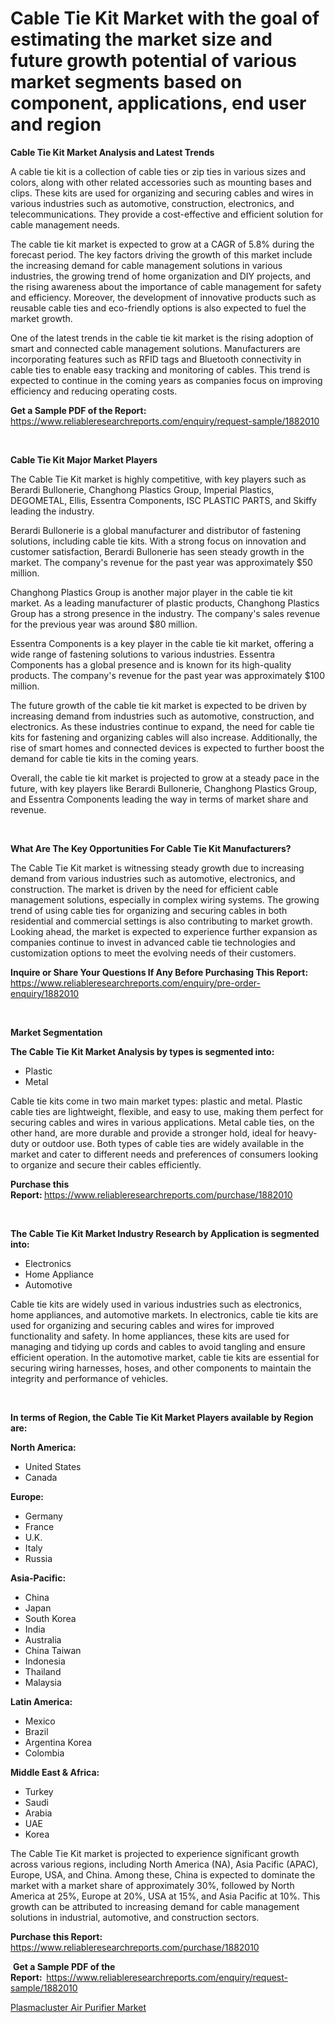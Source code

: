 <p><h1>Cable Tie Kit Market with the goal of estimating the market size and future growth potential of various market segments based on component, applications, end user and region</h1></p><p><strong>Cable Tie Kit Market Analysis and Latest Trends</strong></p>
<p><p>A cable tie kit is a collection of cable ties or zip ties in various sizes and colors, along with other related accessories such as mounting bases and clips. These kits are used for organizing and securing cables and wires in various industries such as automotive, construction, electronics, and telecommunications. They provide a cost-effective and efficient solution for cable management needs.</p><p>The cable tie kit market is expected to grow at a CAGR of 5.8% during the forecast period. The key factors driving the growth of this market include the increasing demand for cable management solutions in various industries, the growing trend of home organization and DIY projects, and the rising awareness about the importance of cable management for safety and efficiency. Moreover, the development of innovative products such as reusable cable ties and eco-friendly options is also expected to fuel the market growth.</p><p>One of the latest trends in the cable tie kit market is the rising adoption of smart and connected cable management solutions. Manufacturers are incorporating features such as RFID tags and Bluetooth connectivity in cable ties to enable easy tracking and monitoring of cables. This trend is expected to continue in the coming years as companies focus on improving efficiency and reducing operating costs.</p></p>
<p><strong>Get a Sample PDF of the Report:&nbsp;</strong> <a href="https://www.reliableresearchreports.com/enquiry/request-sample/1882010">https://www.reliableresearchreports.com/enquiry/request-sample/1882010</a></p>
<p>&nbsp;</p>
<p><strong>Cable Tie Kit Major Market Players</strong></p>
<p><p>The Cable Tie Kit market is highly competitive, with key players such as Berardi Bullonerie, Changhong Plastics Group, Imperial Plastics, DEGOMETAL, Ellis, Essentra Components, ISC PLASTIC PARTS, and Skiffy leading the industry.</p><p>Berardi Bullonerie is a global manufacturer and distributor of fastening solutions, including cable tie kits. With a strong focus on innovation and customer satisfaction, Berardi Bullonerie has seen steady growth in the market. The company's revenue for the past year was approximately $50 million.</p><p>Changhong Plastics Group is another major player in the cable tie kit market. As a leading manufacturer of plastic products, Changhong Plastics Group has a strong presence in the industry. The company's sales revenue for the previous year was around $80 million.</p><p>Essentra Components is a key player in the cable tie kit market, offering a wide range of fastening solutions to various industries. Essentra Components has a global presence and is known for its high-quality products. The company's revenue for the past year was approximately $100 million.</p><p>The future growth of the cable tie kit market is expected to be driven by increasing demand from industries such as automotive, construction, and electronics. As these industries continue to expand, the need for cable tie kits for fastening and organizing cables will also increase. Additionally, the rise of smart homes and connected devices is expected to further boost the demand for cable tie kits in the coming years.</p><p>Overall, the cable tie kit market is projected to grow at a steady pace in the future, with key players like Berardi Bullonerie, Changhong Plastics Group, and Essentra Components leading the way in terms of market share and revenue.</p></p>
<p>&nbsp;</p>
<p><strong>What Are The Key Opportunities For Cable Tie Kit Manufacturers?</strong></p>
<p><p>The Cable Tie Kit market is witnessing steady growth due to increasing demand from various industries such as automotive, electronics, and construction. The market is driven by the need for efficient cable management solutions, especially in complex wiring systems. The growing trend of using cable ties for organizing and securing cables in both residential and commercial settings is also contributing to market growth. Looking ahead, the market is expected to experience further expansion as companies continue to invest in advanced cable tie technologies and customization options to meet the evolving needs of their customers.</p></p>
<p><strong>Inquire or Share Your Questions If Any Before Purchasing This Report:</strong> <a href="https://www.reliableresearchreports.com/enquiry/pre-order-enquiry/1882010">https://www.reliableresearchreports.com/enquiry/pre-order-enquiry/1882010</a></p>
<p>&nbsp;</p>
<p><strong>Market Segmentation</strong></p>
<p><strong>The Cable Tie Kit Market Analysis by types is segmented into:</strong></p>
<p><ul><li>Plastic</li><li>Metal</li></ul></p>
<p><p>Cable tie kits come in two main market types: plastic and metal. Plastic cable ties are lightweight, flexible, and easy to use, making them perfect for securing cables and wires in various applications. Metal cable ties, on the other hand, are more durable and provide a stronger hold, ideal for heavy-duty or outdoor use. Both types of cable ties are widely available in the market and cater to different needs and preferences of consumers looking to organize and secure their cables efficiently.</p></p>
<p><strong>Purchase this Report:&nbsp;</strong><a href="https://www.reliableresearchreports.com/purchase/1882010">https://www.reliableresearchreports.com/purchase/1882010</a></p>
<p>&nbsp;</p>
<p><strong>The Cable Tie Kit Market Industry Research by Application is segmented into:</strong></p>
<p><ul><li>Electronics</li><li>Home Appliance</li><li>Automotive</li></ul></p>
<p><p>Cable tie kits are widely used in various industries such as electronics, home appliances, and automotive markets. In electronics, cable tie kits are used for organizing and securing cables and wires for improved functionality and safety. In home appliances, these kits are used for managing and tidying up cords and cables to avoid tangling and ensure efficient operation. In the automotive market, cable tie kits are essential for securing wiring harnesses, hoses, and other components to maintain the integrity and performance of vehicles.</p></p>
<p>&nbsp;</p>
<p><strong>In terms of Region, the Cable Tie Kit Market Players available by Region are:</strong></p>
<p>
    <p> <strong> North America: </strong>
        <ul>
            <li>United States</li>
            <li>Canada</li>
        </ul>
        </p> 
    <p> <strong> Europe: </strong>
        <ul>
            <li>Germany</li>
            <li>France</li>
            <li>U.K.</li>
            <li>Italy</li>
            <li>Russia</li>
        </ul>
        </p> 
    <p> <strong> Asia-Pacific: </strong>
        <ul>
            <li>China</li>
            <li>Japan</li>
            <li>South Korea</li>
            <li>India</li>
            <li>Australia</li>
            <li>China Taiwan</li>
            <li>Indonesia</li>
            <li>Thailand</li>
            <li>Malaysia</li>
        </ul>
        </p> 
    <p> <strong> Latin America: </strong>
        <ul>
            <li>Mexico</li>
            <li>Brazil</li>
            <li>Argentina Korea</li>
            <li>Colombia</li>
        </ul>
        </p> 
    <p> <strong> Middle East & Africa: </strong>
        <ul>
            <li>Turkey</li>
            <li>Saudi</li>
            <li>Arabia</li>
            <li>UAE</li>
            <li>Korea</li>
        </ul>
    </p>
    </p>
<p><p>The Cable Tie Kit market is projected to experience significant growth across various regions, including North America (NA), Asia Pacific (APAC), Europe, USA, and China. Among these, China is expected to dominate the market with a market share of approximately 30%, followed by North America at 25%, Europe at 20%, USA at 15%, and Asia Pacific at 10%. This growth can be attributed to increasing demand for cable management solutions in industrial, automotive, and construction sectors.</p></p>
<p><strong>Purchase this Report: </strong><a href="https://www.reliableresearchreports.com/purchase/1882010">https://www.reliableresearchreports.com/purchase/1882010</a></p>
<p>&nbsp;<strong>Get a Sample PDF of the Report:&nbsp;&nbsp;</strong><a href="https://www.reliableresearchreports.com/enquiry/request-sample/1882010">https://www.reliableresearchreports.com/enquiry/request-sample/1882010</a></p>
<p><strong></strong></p>
<p><p><a href="https://github.com/pizolina/Market-Research-Report-List-3/blob/main/plasmacluster-air-purifier-market.md">Plasmacluster Air Purifier Market</a></p></p>